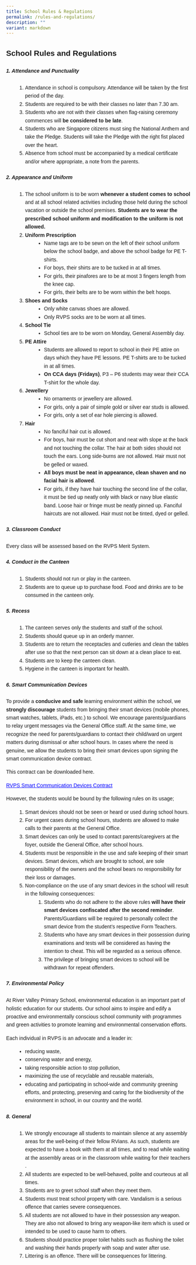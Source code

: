 ```yaml
---
title: School Rules & Regulations
permalink: /rules-and-regulations/
description: ""
variant: markdown
---
```

<title>School Rules and Regulations</title>
  <style>
    body {
      font-family: sans-serif;
      line-height: 1.6;
    }

    h2, h3, h4, h5 {
      color: #333;
    }

    h2 {
      margin-bottom: 0.5em;
    }

    h5 {
      margin-top: 1.5em;
    }

    ol {
      list-style-type: decimal;
      margin-left: 2em;
    }

    ul {
      list-style-type: disc;
      margin-left: 2em;
    }

    strong {
      font-weight: bold;
    }

    a {
      color: blue;
      text-decoration: underline;
    }
  </style>



<h2>School Rules and Regulations</h2>

<h5>1. Attendance and Punctuality</h5>
<ol>
  <li>Attendance in school is compulsory. Attendance will be taken by the first period of the day.</li>
  <li>Students are required to be with their classes no later than 7.30 am.</li>
  <li>Students who are not with their classes when flag-raising ceremony commences will <strong>be considered to be late</strong>.</li>
  <li>Students who are Singapore citizens must sing the National Anthem and take the Pledge. Students will take the Pledge with the right fist placed over the heart.</li>
  <li>Absence from school must be accompanied by a medical certificate and/or where appropriate, a note from the parents.</li>
</ol>

<h5>2. Appearance and Uniform</h5>
<ol>
  <li>The school uniform is to be worn <strong>whenever a student comes to school</strong> and at all school related activities including those held during the school vacation or outside the school premises. <strong>Students are to wear the prescribed school uniform and modification to the uniform is not allowed.</strong></li>
  <li>
    <strong>Uniform Prescription</strong>
    <ul>
      <li>Name tags are to be sewn on the left of their school uniform below the school badge, and above the school badge for PE T-shirts.</li>
      <li>For boys, their shirts are to be tucked in at all times.</li>
      <li>For girls, their pinafores are to be at most 3 fingers length from the knee cap.</li>
      <li>For girls, their belts are to be worn within the belt hoops.</li>
    </ul>
  </li>
  <li>
    <strong>Shoes and Socks</strong>
    <ul>
      <li>Only white canvas shoes are allowed.</li>
      <li>Only RVPS socks are to be worn at all times.</li>
    </ul>
  </li>
  <li>
    <strong>School Tie</strong>
    <ul>
      <li>School ties are to be worn on Monday, General Assembly day.</li>
    </ul>
  </li>
  <li>
    <strong>PE Attire</strong>
    <ul>
      <li>Students are allowed to report to school in their PE attire on days which they have PE lessons. PE T-shirts are to be tucked in at all times.</li>
      <li><strong>On CCA days (Fridays)</strong>, P3 – P6 students may wear their CCA T-shirt for the whole day.</li>
    </ul>
  </li>
  <li>
    <strong>Jewellery</strong>
    <ul>
      <li>No ornaments or jewellery are allowed. </li>
      <li>For girls, only a pair of simple gold or silver ear studs is allowed. </li>
      <li>For girls, only a set of ear hole piercing is allowed.</li>
    </ul>
  </li>
  <li>
    <strong>Hair</strong>
    <ul>
      <li>No fanciful hair cut is allowed.</li>
      <li>For boys, hair must be cut short and neat with slope at the back and not touching the collar. The hair at both sides should not touch the ears. Long side-burns are not allowed. Hair must not be gelled or waxed. </li>
      <li><strong>All boys</strong> <strong>must be neat in appearance, clean shaven and no facial hair is allowed</strong>. </li>
      <li>For girls, if they have hair touching the second line of the collar, it must be tied up neatly only with black or navy blue elastic band. Loose hair or fringe must be neatly pinned up. Fanciful haircuts are not allowed. Hair must not be tinted, dyed or gelled.</li>
    </ul>
  </li>
</ol>

<h5>3. Classroom Conduct</h5>
<p>Every class will be assessed based on the RVPS Merit System.</p>

<h5>4. Conduct in the Canteen</h5>
<ol>
  <li>Students should not run or play in the canteen.</li>
  <li>Students are to queue up to purchase food. Food and drinks are to be consumed in the canteen only.</li>
</ol>

<h5>5. Recess</h5>
<ol>
  <li>The canteen serves only the students and staff of the school.</li>
  <li>Students should queue up in an orderly manner.</li>
  <li>Students are to return the receptacles and cutleries and clean the tables after use so that the next person can sit down at a clean place to eat.</li>
  <li>Students are to keep the canteen clean.</li>
  <li>Hygiene in the canteen is important for health.</li>
</ol>

<h5>6. Smart Communication Devices</h5>
<p>To provide a <strong>conducive and safe</strong> learning environment within the school, we <strong>strongly discourage</strong> students from bringing their smart devices (mobile phones, smart watches, tablets, iPads, etc.) to school. We encourage parents/guardians to relay urgent messages via the General Office staff. At the same time, we recognize the need for parents/guardians to contact their child/ward on urgent matters during dismissal or after school hours. In cases where the need is genuine, we allow the students to bring their smart devices upon signing the smart communication device contract.</p>
<p>This contract can be downloaded here.</p>
<p><a href="https://form.gov.sg/63c250adf2bd6c00123d4a21">RVPS Smart Communication Devices Contract</a></p>
<p>However, the students would be bound by the following rules on its usage;</p>
<ol>
  <li>Smart devices should not be seen or heard or used during school hours.</li>
  <li>For urgent cases during school hours, students are allowed to make calls to their parents at the General Office.</li>
  <li>Smart devices can only be used to contact parents/caregivers at the foyer, outside the General Office, after school hours.</li>
  <li>Students must be responsible in the use and safe keeping of their smart devices. Smart devices, which are brought to school, are sole responsibility of the owners and the school bears no responsibility for their loss or damages.</li>
  <li>
    Non-compliance on the use of any smart devices in the school will result in the following consequences:
    <ol type="i">
      <li>Students who do not adhere to the above rules <strong>will have their smart devices confiscated after the second reminder</strong>. Parents/Guardians will be required to personally collect the smart device from the student’s respective Form Teachers.</li>
      <li>Students who have any smart devices in their possession during examinations and tests will be considered as having the intention to cheat. This will be regarded as a serious offence.</li>
      <li>The privilege of bringing smart devices to school will be withdrawn for repeat offenders.</li>
    </ol>
  </li>
</ol>

<h5>7. Environmental Policy</h5>
<p>At River Valley Primary School, environmental education is an important part of holistic education for our students. Our school aims to inspire and edify a proactive and environmentally conscious school community with programmes and green activities to promote learning and environmental conservation efforts.</p>
<p>Each individual in RVPS is an advocate and a leader in:</p>
<ul>
  <li>reducing waste,</li>
  <li>conserving water and energy,</li>
  <li>taking responsible action to stop pollution,</li>
  <li>maximizing the use of recyclable and reusable materials,</li>
  <li>educating and participating in school-wide and community greening efforts, and protecting, preserving and caring for the biodiversity of the environment in school, in our country and the world.</li>
</ul>

<h5>8. General</h5>
<ol>
  <li>We strongly encourage all students to maintain silence at any assembly areas for the well-being of their fellow RVians. As such, students are expected to have a book with them at all times, and to read while waiting at the assembly areas or in the classroom while waiting for their teachers .</li>
  <li>All students are expected to be well-behaved, polite and courteous at all times.</li>
  <li>Students are to greet school staff when they meet them.</li>
  <li>Students must treat school property with care. Vandalism is a serious offence that carries severe consequences.</li>
  <li>All students are not allowed to have in their possession any weapon. They are also not allowed to bring any weapon-like item which is used or intended to be used to cause harm to others.</li>
  <li>Students should practice proper toilet habits such as flushing the toilet and washing their hands properly with soap and water after use.</li>
  <li>Littering is an offence. There will be consequences for littering.</li>
</ol>